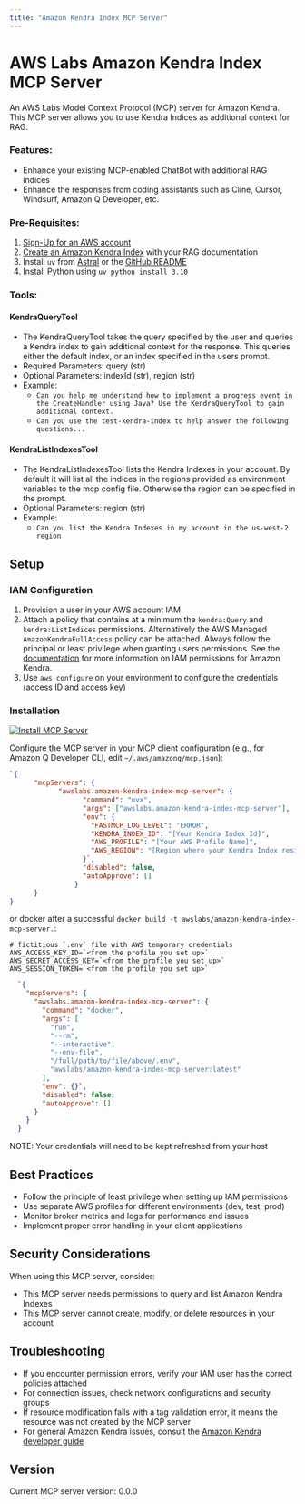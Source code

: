 ```yaml
---
title: "Amazon Kendra Index MCP Server"
---
```



# AWS Labs Amazon Kendra Index MCP Server

An AWS Labs Model Context Protocol (MCP) server for Amazon Kendra. This MCP server allows you to use Kendra Indices as additional context for RAG.

### Features:

* Enhance your existing MCP-enabled ChatBot with additional RAG indices
* Enhance the responses from coding assistants such as Cline, Cursor, Windsurf, Amazon Q Developer, etc.

### Pre-Requisites:

1. [Sign-Up for an AWS account](https://aws.amazon.com/free/?trk=78b916d7-7c94-4cab-98d9-0ce5e648dd5f&sc_channel=ps&ef_id=Cj0KCQjwxJvBBhDuARIsAGUgNfjOZq8r2bH2OfcYfYTht5v5I1Bn0lBKiI2Ii71A8Gk39ZU5cwMLPkcaAo_CEALw_wcB:G:s&s_kwcid=AL!4422!3!432339156162!e!!g!!aws%20sign%20up!9572385111!102212379327&gad_campaignid=9572385111&gbraid=0AAAAADjHtp99c5A9DUyUaUQVhVEoi8of3&gclid=Cj0KCQjwxJvBBhDuARIsAGUgNfjOZq8r2bH2OfcYfYTht5v5I1Bn0lBKiI2Ii71A8Gk39ZU5cwMLPkcaAo_CEALw_wcB)
2. [Create an Amazon Kendra Index](https://docs.aws.amazon.com/kendra/latest/dg/create-index.html) with your RAG documentation
3. Install `uv` from [Astral](https://docs.astral.sh/uv/getting-started/installation/) or the [GitHub README](https://github.com/astral-sh/uv#installation)
4. Install Python using `uv python install 3.10`



### Tools:

#### KendraQueryTool

  - The KendraQueryTool takes the query specified by the user and queries a Kendra index to gain additional context for the response. This queries either the default index, or an index specified in the users prompt.
  - Required Parameters: query (str)
  - Optional Parameters: indexId (str), region (str)
  - Example:
    * `Can you help me understand how to implement a progress event in the CreateHandler using Java? Use the KendraQueryTool to gain additional context.`
    * `Can you use the test-kendra-index to help answer the following questions...`

#### KendraListIndexesTool

  - The KendraListIndexesTool lists the Kendra Indexes in your account. By default it will list all the indices in the regions provided as environment variables to the mcp config file. Otherwise the region can be specified in the prompt.
  - Optional Parameters: region (str)
  - Example:
    * `Can you list the Kendra Indexes in my account in the us-west-2 region`


## Setup

### IAM Configuration

1. Provision a user in your AWS account IAM
2. Attach a policy that contains at a minimum the `kendra:Query` and `kendra:ListIndices` permissions. Alternatively the AWS Managed `AmazonKendraFullAccess` policy can be attached. Always follow the principal or least privilege when granting users permissions. See the [documentation](https://docs.aws.amazon.com/service-authorization/latest/reference/list_amazonkendra.html) for more information on IAM permissions for Amazon Kendra.
3. Use `aws configure` on your environment to configure the credentials (access ID and access key)

### Installation

[![Install MCP Server](https://cursor.com/deeplink/mcp-install-light.svg)](https://cursor.com/install-mcp?name=awslabs.amazon-kendra-index-mcp-server&config=eyJjb21tYW5kIjoidXZ4IGF3c2xhYnMuYW1hem9uLWtlbmRyYS1pbmRleC1tY3Atc2VydmVyIiwiZW52Ijp7IkZBU1RNQ1BfTE9HX0xFVkVMIjoiRVJST1IiLCJLRU5EUkFfSU5ERVhfSUQiOiJbWW91ciBLZW5kcmEgSW5kZXggSWRdIiwiQVdTX1BST0ZJTEUiOiJbWW91ciBBV1MgUHJvZmlsZSBOYW1lXSIsIkFXU19SRUdJT04iOiJbUmVnaW9uIHdoZXJlIHlvdXIgS2VuZHJhIEluZGV4IHJlc2lkZXNdIn0sImRpc2FibGVkIjpmYWxzZSwiYXV0b0FwcHJvdmUiOltdfQ%3D%3D)

Configure the MCP server in your MCP client configuration (e.g., for Amazon Q Developer CLI, edit `~/.aws/amazonq/mcp.json`):

```json
`{
      "mcpServers": {
            "awslabs.amazon-kendra-index-mcp-server": {
                  "command": "uvx",
                  "args": ["awslabs.amazon-kendra-index-mcp-server"],
                  "env": {
                    "FASTMCP_LOG_LEVEL": "ERROR",
                    "KENDRA_INDEX_ID": "[Your Kendra Index Id]",
                    "AWS_PROFILE": "[Your AWS Profile Name]",
                    "AWS_REGION": "[Region where your Kendra Index resides]"
                  }`,
                  "disabled": false,
                  "autoApprove": []
                }
      }
}
```
or docker after a successful `docker build -t awslabs/amazon-kendra-index-mcp-server.`:

```file
# fictitious `.env` file with AWS temporary credentials
AWS_ACCESS_KEY_ID=`<from the profile you set up>`
AWS_SECRET_ACCESS_KEY=`<from the profile you set up>`
AWS_SESSION_TOKEN=`<from the profile you set up>`
```

```json
  `{
    "mcpServers": {
      "awslabs.amazon-kendra-index-mcp-server": {
        "command": "docker",
        "args": [
          "run",
          "--rm",
          "--interactive",
          "--env-file",
          "/full/path/to/file/above/.env",
          "awslabs/amazon-kendra-index-mcp-server:latest"
        ],
        "env": {}`,
        "disabled": false,
        "autoApprove": []
      }
    }
  }
```
NOTE: Your credentials will need to be kept refreshed from your host

## Best Practices

- Follow the principle of least privilege when setting up IAM permissions
- Use separate AWS profiles for different environments (dev, test, prod)
- Monitor broker metrics and logs for performance and issues
- Implement proper error handling in your client applications

## Security Considerations

When using this MCP server, consider:

- This MCP server needs permissions to query and list Amazon Kendra Indexes
- This MCP server cannot create, modify, or delete resources in your account

## Troubleshooting

- If you encounter permission errors, verify your IAM user has the correct policies attached
- For connection issues, check network configurations and security groups
- If resource modification fails with a tag validation error, it means the resource was not created by the MCP server
- For general Amazon Kendra issues, consult the [Amazon Kendra developer guide](https://docs.aws.amazon.com/kendra/latest/dg/what-is-kendra.html)

## Version

Current MCP server version: 0.0.0

